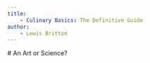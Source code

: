 ```yaml
---
title:
    - Culinary Basics: The Definitive Guide
author:
    - Lewis Britton
---
```


# An Art or Science?
